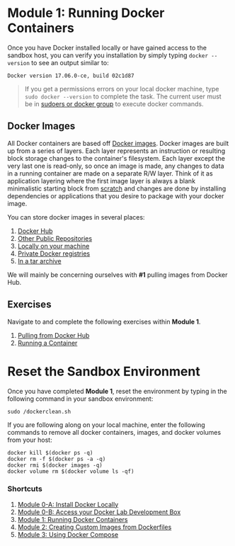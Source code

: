 # Module 1: Running Docker Containers

Once you have Docker installed locally or have gained access to the sandbox host, you can verify you installation by simply typing `docker --version` to see an output similar to: 

```
Docker version 17.06.0-ce, build 02c1d87
```
  > If you get a permissions errors on your local docker machine, type `sudo docker --version` to complete the task. The current user must be in [sudoers or docker group](https://docs.docker.com/engine/installation/linux/linux-postinstall/) to execute docker commands. 

## Docker Images 

All Docker containers are based off [Docker images](https://docs.docker.com/engine/userguide/storagedriver/imagesandcontainers/). Docker images are built up from a series of layers. Each layer represents an instruction or resulting block storage changes to the container's filesystem. Each layer except the very last one is read-only, so once an image is made, any changes to data in a running container are made on a separate R/W layer. Think of it as application layering where the first image layer is always a blank minimalistic starting block from [scratch](https://hub.docker.com/_/scratch/) and changes are done by installing dependencies or applications that you desire to package with your docker image. 

You can store docker images in several places: 

  1. [Docker Hub](https://hub.docker.com/explore/)
  2. [Other Public Repositories](https://quay.io/tour/)
  3. [Locally on your machine](http://blog.thoward37.me/articles/where-are-docker-images-stored/)
  4. [Private Docker registries](https://docs.docker.com/registry/deploying/#storage-customization)
  5. [In a tar archive](https://docs.docker.com/engine/reference/commandline/save/)

 We will mainly be concerning ourselves with **#1** pulling images from Docker Hub.

## Exercises 

Navigate to and complete the following exercises within **Module 1**.

1. [Pulling from Docker Hub](./Exercise-1)
2. [Running a Container](./Exercise-2)

# Reset the Sandbox Environment 

Once you have completed **Module 1**, reset the environment by typing in the following command in your sandbox environment: 

`sudo /dockerclean.sh`

If you are following along on your local machine, enter the following commands to remove all docker containers, images, and docker volumes from your host: 

```
docker kill $(docker ps -q)
docker rm -f $(docker ps -a -q)
docker rmi $(docker images -q)
docker volume rm $(docker volume ls -qf)
```

### Shortcuts

1. [Module 0-A: Install Docker Locally](https://hub.docker.com/?next=https%3A%2F%2Fhub.docker.com%2F)
2. [Module 0-B: Access your Docker Lab Development Box](../../Module-0)
2. [Module 1: Running Docker Containers](../../Module-1)
3. [Module 2: Creating Custom Images from Dockerfiles](../../Module-2)
4. [Module 3: Using Docker Compose](../../Module-3)

